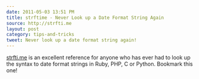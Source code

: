 ```yaml
---
date: 2011-05-03 13:51 PM
title: strftime - Never Look up a Date Format String Again
source: http://strfti.me
layout: post
category: tips-and-tricks
tweet: Never look up a date format string again!
---
```


[strfti.me][source] is an excellent reference for anyone who has ever had to look up the syntax to date format strings in Ruby, PHP, C or Python. Bookmark this one!

[source]: http://strfti.me
